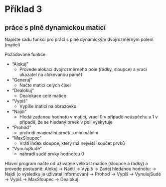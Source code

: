 # Příklad 3
## práce s plně dynamickou maticí

Napište sadu funkcí pro práci s plně dynamickým dvojrozměrným polem (maticí)

Požadované funkce

- “Alokuj”
    - Provede alokaci dvojrozměrného pole (řádky, sloupce) a vrací ukazatel na alokovanou paměť
- “Generuj”
    - Načte matici celých čísel
- “Dealokuj”
    - Dealokace celé matice
- “Vypiš”
    - Vypíše matici na obrazovku
- “Najdi”
    - Hledá zadanou hodnotu v matici, vrací 0 v případě neúspěchu a 1 v případě,  že se hledaný prvek v poli vyskytuje
- “Prohoď”
    - prohodí maximální prvek s minimálním
- “MaxSloupec”
    - Vrátí index sloupce, který má největší součet prvků
- “VynulujSudé”
    - nahradí sudé prvky hodnotou 0

Hlavní program načte od uživatele velikost matice (sloupce a řádky) a provede postupně:
Alokuj → Načti → Vypiš →  Zadej hledanou hodnotu: → Najdi (o výsledku je uživatel informován) → Prohoď → Vypiš → VynulujSudé → Vypiš → MaxSloupec → Dealokuj